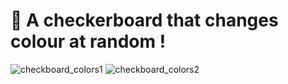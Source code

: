 # 🎨 A checkerboard that changes colour at random !
![checkboard_colors1](https://github.com/user-attachments/assets/0226da9c-03be-4648-9787-c2fd3e65d611)
![checkboard_colors2](https://github.com/user-attachments/assets/ab56b2e3-05f4-4fa7-993e-6f46a88d2678)
